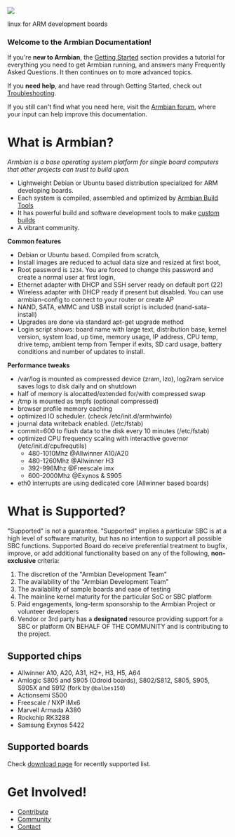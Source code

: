 [![](http://www.armbian.com/wp-content/uploads/2016/06/logo_middle.png)](http://www.armbian.com)

linux for ARM development boards

<h3>Welcome to the Armbian Documentation!</h3>

If you're **new to Armbian**, the [Getting Started](User-Guide_Getting-Started.md) section 
provides a tutorial for everything you need to get Armbian running,
and answers many Frequently Asked Questions.
It then continues on to more advanced topics.

If you **need help**, and have read through Getting Started, check out [Troubleshooting](User-Guide_Advanced-Features.md#how-to-troubleshoot).

If you still can't find what you need here, visit the [Armbian forum](http://forum.armbian.com/), where your input can help improve this documentation.

# What is Armbian? #

*Armbian is a base operating system platform for single board computers that other projects can trust to build upon.*


- Lightweight Debian or Ubuntu based distribution specialized for ARM developing boards. 
- Each system is compiled, assembled and optimized by [Armbian Build Tools](https://github.com/armbian/build) 
- It has powerful build and software development tools to make [custom builds](Developer-Guide_Build-Preparation.md)
- A vibrant community.


**Common features**

- Debian or Ubuntu based. Compiled from scratch,
- Install images are reduced to actual data size and resized at first boot,
- Root password is `1234`. You are forced to change this password and create a normal user at first login,
- Ethernet adapter with DHCP and SSH server ready on default port (22)
- Wireless adapter with DHCP ready if present but disabled. You can use armbian-config to connect to your router or create AP 
- NAND, SATA, eMMC and USB install script is included (nand-sata-install)
- Upgrades are done via standard apt-get upgrade method
- Login script shows: board name with large text, distribution base, kernel version, system load, up time, memory usage, IP address, CPU temp, drive temp, ambient temp from Temper if exits, SD card usage, battery conditions and number of updates to install.

**Performance tweaks**

- /var/log is mounted as compressed device (zram, lzo), log2ram service saves logs to disk daily and on shutdown
- half of memory is alocatted/extended for/with compressed swap
- /tmp is mounted as tmpfs (optional compressed)
- browser profile memory caching
- optimized IO scheduler. (check /etc/init.d/armhwinfo)
- journal data writeback enabled. (/etc/fstab)
- commit=600 to flush data to the disk every 10 minutes (/etc/fstab)
- optimized CPU frequency scaling with interactive governor (/etc/init.d/cpufrequtils)
    - 480-1010Mhz @Allwinner A10/A20
    - 480-1260Mhz @Allwinner H3
    - 392-996Mhz @Freescale imx
    - 600-2000Mhz @Exynos & S905
- eth0 interrupts are using dedicated core (Allwinner based boards)

# What is Supported? #

"Supported" is not a guarantee.  "Supported" implies a particular SBC is at a high level of software maturity, but has no intention to support all possible SBC functions.  Supported Board do receive preferential treatment to bugfix, improve, or add additional functionality based on any of the following, **non-exclusive** criteria:

1. The discretion of the "Armbian Development Team"
1. The availability of the "Armbian Development Team"
1. The availability of sample boards and ease of testing
1. The mainline kernel maturity for the particular SoC or SBC platform
1. Paid engagements, long-term sponsorship to the Armbian Project or volunteer developers
1. Vendor or 3rd party has a **designated** resource providing support for a SBC or platform ON BEHALF OF THE COMMUNITY and is contributing to the project.

## Supported chips

- Allwinner A10, A20, A31, H2+, H3, H5, A64
- Amlogic S805 and S905 (Odroid boards), S802/S812, S805, S905, S905X and S912 (fork by `@balbes150`)
- Actionsemi S500
- Freescale / NXP iMx6
- Marvell Armada A380
- Rockchip RK3288
- Samsung Exynos 5422

## Supported boards

Check [download page](http://www.armbian.com/download/) for recently supported list.
# Get Involved! #

* [Contribute](Process_Contribute)
* [Community](http://forum.armbian.com)
* [Contact](http://www.armbian.com/contact/)
